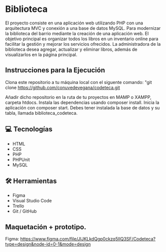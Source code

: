 # Biblioteca

El proyecto consiste en una aplicación web utilizando PHP con una arquitectura MVC y conexión a una base de datos MySQL. Para
modernizar la biblioteca del barrio mediante la creación de una aplicación web. El objetivo principal es organizar todos los libros en un inventario online para facilitar la gestión y mejorar los servicios ofrecidos. La administradora de la biblioteca desea agregar, actualizar y eliminar libros, además de visualizarlos en la página principal.

## Instrucciones para la Ejecución 

Clona este repositorio a tu máquina local con el siguente comando: "git clone https://github.com/conuvedevegana/codeteca.git

Añadir dicho repositorio en la ruta de tu proyectos en MAMP o XAMPP, carpeta htdocs.
Instala las dependencias usando composer install.
Inicia la aplicación con composer start.
Debes tener instalada la base de datos y su tabla, llamada biblioteca_codeteca.


## 💻 Tecnologías

- HTML
- CSS
- PHP
- PHPUnit
- MySQL

## 🛠 Herramientas

- Figma
- Visual Studio Code
- Trello
- Git / GitHub


## Maquetación + prototipo.
Figma: https://www.figma.com/file/JlJKLkdQgp0ckzq5IIQ3SF/Codeteca?type=design&node-id=0-1&mode=design


